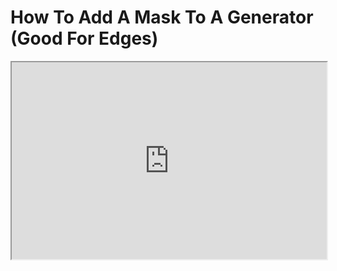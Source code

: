 # How To Add A Mask To A Generator (Good For Edges)

<div style="position: relative; padding-bottom: 62.5%; height: 0;"><iframe style="position: absolute; top: 0; left: 0; width: 100%; height: 100%;" src="https://www.loom.com/embed/454a655426df432f8377923b379cba24" allowfullscreen="allowfullscreen" webkitallowfullscreen="webkitallowfullscreen" mozallowfullscreen="mozallowfullscreen"></iframe></div>